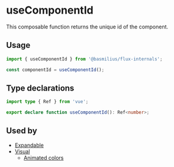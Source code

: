 # useComponentId

This composable function returns the unique id of the component.

## Usage

```ts
import { useComponentId } from '@basmilius/flux-internals';

const componentId = useComponentId();
```

## Type declarations

```ts
import type { Ref } from 'vue';

export declare function useComponentId(): Ref<number>;
```

## Used by

- [Expandable](../../guide/components/expandable)
- [Visual](../../guide/components/visual)
    - [Animated colors](../../guide/components/visual/animated-colors)
